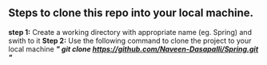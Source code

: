 **Steps to clone this repo into your local machine.**
-------------------------------------------------
**step 1:** Create a working directory with appropriate name (eg. Spring) and swith to it
**Step 2:** Use the following command to clone the project to your local machine
_**" git clone https://github.com/Naveen-Dasapalli/Spring.git "**_
